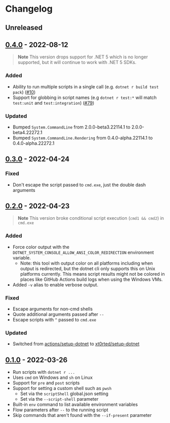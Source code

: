 # Changelog

## Unreleased

## [0.4.0](https://github.com/xt0rted/dotnet-run-script/compare/v0.3.0...v0.4.0) - 2022-08-12

> **Note**
> This version drops support for .NET 5 which is no longer supported, but it will continue to work with .NET 5 SDKs.

### Added

- Ability to run multiple scripts in a single call (e.g. `dotnet r build test pack`) ([#10](https://github.com/xt0rted/dotnet-run-script/pull/10))
- Support for globbing in script names (e.g `dotnet r test:*` will match `test:unit` and `test:integration`) ([#79](https://github.com/xt0rted/dotnet-run-script/pull/79
))

### Updated

- Bumped `System.CommandLine` from 2.0.0-beta3.22114.1 to 2.0.0-beta4.22272.1
- Bumped `System.CommandLine.Rendering` from 0.4.0-alpha.22114.1 to 0.4.0-alpha.22272.1

## [0.3.0](https://github.com/xt0rted/dotnet-run-script/compare/v0.2.0...v0.3.0) - 2022-04-24

### Fixed

- Don't escape the script passed to `cmd.exe`, just the double dash arguments

## [0.2.0](https://github.com/xt0rted/dotnet-run-script/compare/v0.1.0...v0.2.0) - 2022-04-23

> **Note**
> This version broke conditional script execution (`cmd1 && cmd2`) in `cmd.exe`

### Added

- Force color output with the `DOTNET_SYSTEM_CONSOLE_ALLOW_ANSI_COLOR_REDIRECTION` environment variable.
  - Note: this tool with output color on all platforms including when output is redirected, but the dotnet cli only supports this on Unix platforms currently. This means script results might not be colored in places like GitHub Actions build logs when using the Windows VMs.
- Added `-v` alias to enable verbose output.

### Fixed

- Escape arguments for non-cmd shells
- Quote additional arguments passed after `--`
- Escape scripts with `^` passed to `cmd.exe`

### Updated

- Switched from [actions/setup-dotnet](https://github.com/actions/setup-dotnet) to [xt0rted/setup-dotnet](https://github.com/xt0rted/setup-dotnet)

## [0.1.0](https://github.com/xt0rted/dotnet-run-script/releases/tag/v0.1.0) - 2022-03-26

- Run scripts with `dotnet r ...`
- Uses `cmd` on Windows and `sh` on Linux
- Support for `pre` and `post` scripts
- Support for setting a custom shell such as `pwsh`
  - Set via the `scriptShell` global.json setting
  - Set via the `--script-shell` parameter
- Built-in `env` command to list available environment variables
- Flow parameters after `--` to the running script
- Skip commands that aren't found with the `--if-present` parameter

